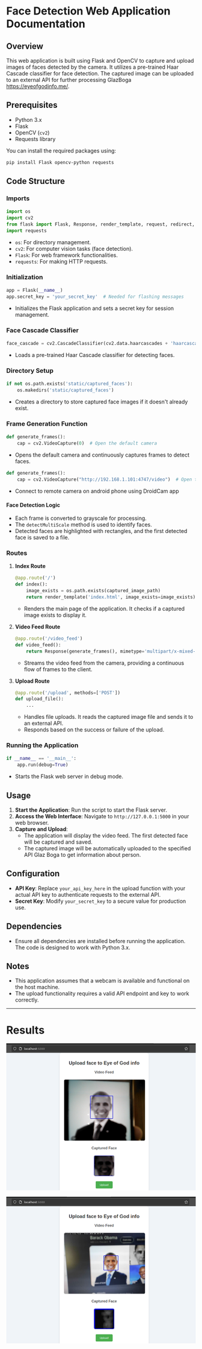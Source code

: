 # Face Detection Web Application Documentation

## Overview
This web application is built using Flask and OpenCV to capture and upload images of faces detected by the camera. It utilizes a pre-trained Haar Cascade classifier for face detection. The captured image can be uploaded to an external API for further processing GlazBoga https://eyeofgodinfo.me/.

## Prerequisites
- Python 3.x
- Flask
- OpenCV (`cv2`)
- Requests library

You can install the required packages using:
```bash
pip install Flask opencv-python requests
```

## Code Structure

### Imports
```python
import os
import cv2
from flask import Flask, Response, render_template, request, redirect, url_for, flash
import requests
```
- `os`: For directory management.
- `cv2`: For computer vision tasks (face detection).
- `Flask`: For web framework functionalities.
- `requests`: For making HTTP requests.

### Initialization
```python
app = Flask(__name__)
app.secret_key = 'your_secret_key'  # Needed for flashing messages
```
- Initializes the Flask application and sets a secret key for session management.

### Face Cascade Classifier
```python
face_cascade = cv2.CascadeClassifier(cv2.data.haarcascades + 'haarcascade_frontalface_default.xml')
```
- Loads a pre-trained Haar Cascade classifier for detecting faces.

### Directory Setup
```python
if not os.path.exists('static/captured_faces'):
    os.makedirs('static/captured_faces')
```
- Creates a directory to store captured face images if it doesn't already exist.

### Frame Generation Function
```python
def generate_frames():
    cap = cv2.VideoCapture(0)  # Open the default camera
```
- Opens the default camera and continuously captures frames to detect faces.

```python
def generate_frames():
    cap = cv2.VideoCapture("http://192.168.1.101:4747/video")  # Open the default camera
```
- Connect to remote camera on android phone using DroidCam app

#### Face Detection Logic
- Each frame is converted to grayscale for processing.
- The `detectMultiScale` method is used to identify faces.
- Detected faces are highlighted with rectangles, and the first detected face is saved to a file.

### Routes
1. **Index Route**
   ```python
   @app.route('/')
   def index():
       image_exists = os.path.exists(captured_image_path)
       return render_template('index.html', image_exists=image_exists)
   ```
   - Renders the main page of the application. It checks if a captured image exists to display it.

2. **Video Feed Route**
   ```python
   @app.route('/video_feed')
   def video_feed():
       return Response(generate_frames(), mimetype='multipart/x-mixed-replace; boundary=frame')
   ```
   - Streams the video feed from the camera, providing a continuous flow of frames to the client.

3. **Upload Route**
   ```python
   @app.route('/upload', methods=['POST'])
   def upload_file():
       ...
   ```
   - Handles file uploads. It reads the captured image file and sends it to an external API.
   - Responds based on the success or failure of the upload.

### Running the Application
```python
if __name__ == '__main__':
    app.run(debug=True)
```
- Starts the Flask web server in debug mode.

## Usage
1. **Start the Application**: Run the script to start the Flask server.
2. **Access the Web Interface**: Navigate to `http://127.0.0.1:5000` in your web browser.
3. **Capture and Upload**:
   - The application will display the video feed. The first detected face will be captured and saved.
   - The captured image will be automatically uploaded to the specified API Glaz Boga to get information about person.

## Configuration
- **API Key**: Replace `your_api_key_here` in the upload function with your actual API key to authenticate requests to the external API.
- **Secret Key**: Modify `your_secret_key` to a secure value for production use.

## Dependencies
- Ensure all dependencies are installed before running the application. The code is designed to work with Python 3.x.

## Notes
- This application assumes that a webcam is available and functional on the host machine.
- The upload functionality requires a valid API endpoint and key to work correctly.

---

# Results

![](result_cam.png)

![](result_cam_remote.png)